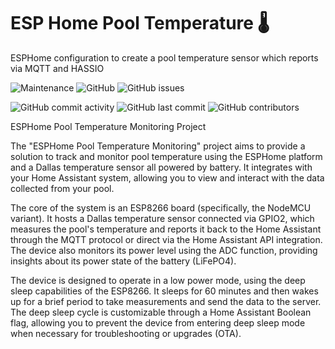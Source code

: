 # ESP Home Pool Temperature 🌡️
ESPHome configuration to create a pool temperature sensor which reports via MQTT and HASSIO

![Maintenance](https://img.shields.io/maintenance/yes/2023)
![GitHub](https://img.shields.io/github/license/virtuallytd/esphome-pooltemp)
![GitHub issues](https://img.shields.io/github/issues/virtuallytd/esphome-pooltemp)

![GitHub commit activity](https://img.shields.io/github/commit-activity/y/virtuallytd/esphome-pooltemp)
![GitHub last commit](https://img.shields.io/github/last-commit/virtuallytd/esphome-pooltemp)
![GitHub contributors](https://img.shields.io/github/contributors/virtuallytd/esphome-pooltemp)

ESPHome Pool Temperature Monitoring Project

The "ESPHome Pool Temperature Monitoring" project aims to provide a solution to track and monitor pool temperature using the ESPHome platform and a Dallas temperature sensor all powered by battery. It integrates with your Home Assistant system, allowing you to view and interact with the data collected from your pool.

The core of the system is an ESP8266 board (specifically, the NodeMCU variant). It hosts a Dallas temperature sensor connected via GPIO2, which measures the pool's temperature and reports it back to the Home Assistant through the MQTT protocol or direct via the Home Assistant API integration. The device also monitors its power level using the ADC function, providing insights about its power state of the battery (LiFePO4).

The device is designed to operate in a low power mode, using the deep sleep capabilities of the ESP8266. It sleeps for 60 minutes and then wakes up for a brief period to take measurements and send the data to the server. The deep sleep cycle is customizable through a Home Assistant Boolean flag, allowing you to prevent the device from entering deep sleep mode when necessary for troubleshooting or upgrades (OTA).
